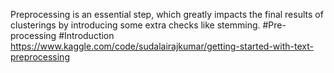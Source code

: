 Preprocessing is an essential step, which greatly impacts the final results of clusterings by introducing some extra checks like stemming.
#Pre-processing #Introduction 
https://www.kaggle.com/code/sudalairajkumar/getting-started-with-text-preprocessing